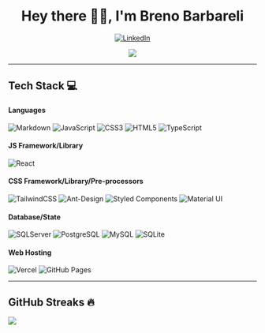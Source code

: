 <h1 align="center"> Hey there 👋🏻, I'm Breno Barbareli </br> 
</h1>

<p align='center'>


<div align="center">

[![LinkedIn](https://img.shields.io/badge/LinkedIn-FFF.svg?logo=linkedin&logoColor=black)](https://linkedin.com/in/breno-barbareli-9821a8142/)
</div>

<div align="center">

[![](https://visitcount.itsvg.in/api?id=brenobarbareli&label=Profile%20Views&color=12&icon=3&pretty=true)](https://visitcount.itsvg.in)

</div> 
</p>

---

## Tech Stack 💻

#### Languages

![Markdown](https://img.shields.io/badge/-Markdown-fff?style=for-the-badge&logo=markdown&logoColor=black)
![JavaScript](https://img.shields.io/badge/JavaScript-fff?style=for-the-badge&logo=javascript&logoColor=yellow)
![CSS3](https://img.shields.io/badge/CSS3-fff?style=for-the-badge&logo=CSS3&logoColor=blue)
![HTML5](https://img.shields.io/badge/-HTML5-fff?style=for-the-badge&logo=html5&logoColor=blue)
![TypeScript](https://img.shields.io/badge/typescript-fff.svg?style=for-the-badge&logo=typescript&logoColor=blue)

#### JS Framework/Library

![React](https://img.shields.io/badge/-ReactJS-fff?style=for-the-badge&logo=react&logoColor=blue)

#### CSS Framework/Library/Pre-processors

![TailwindCSS](https://img.shields.io/badge/-TailwindCSS-fff?style=for-the-badge&logo=tailwind-css&logoColor=blue)
![Ant-Design](https://img.shields.io/badge/-AntDesign-fff?style=for-the-badge&logo=ant-design&logoColor=blue)
![Styled Components](https://img.shields.io/badge/styled--components-fff?style=for-the-badge&logo=styled-components&logoColor=red)
![Material UI](https://img.shields.io/badge/-Material%20UI-fff?style=for-the-badge&logo=tailwind-css&logoColor=blue)


#### Database/State

![SQLServer](https://img.shields.io/badge/sqlserver-fff.svg?style=for-the-badge&logo=microsoft-sql-server&logoColor=red)
![PostgreSQL](https://img.shields.io/badge/PostgreSQL-FFF?style=for-the-badge&logo=postgresql&logoColor=blue)
![MySQL](https://img.shields.io/badge/mysql-fff.svg?style=for-the-badge&logo=mysql)
![SQLite](https://img.shields.io/badge/sqlite-fff.svg?style=for-the-badge&logo=sqlite&logoColor=blue)

#### Web Hosting

![Vercel](https://img.shields.io/badge/Vercel-fff?style=for-the-badge&logo=vercel&logoColor=black)
![GitHub Pages](https://img.shields.io/badge/-GitHub%20Pages-fff?style=for-the-badge&logo=github&logoColor=black)



---

## GitHub Streaks 🔥

![](https://github-readme-streak-stats.herokuapp.com/?user=brenobarbareli&theme=dracula&hide_border=false)<br/>
